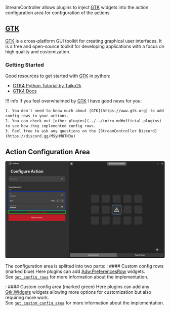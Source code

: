 StreamController allows plugins to inject [GTK](https://www.gtk.org) widgets into the action configuration area for configuration of the actions.

## [GTK](https://www.gtk.org)
[GTK](https://www.gtk.org) is a cross-platform GUI toolkit for creating graphical user interfaces. It is a free and open-source toolkit for developing applications with a focus on high quality and customization.

### Getting Started
Good resources to get started with [GTK](https://www.gtk.org) in python:

- [GTK4 Python Tutorial by Taiko2k](https://github.com/Taiko2k/GTK4PythonTutorial)
- [GTK4 Docs](https://docs.gtk.org/gtk4/)

!!! info
    If you feel overwhelmed by [GTK](https://www.gtk.org) I have good news for you:

    1. You don't need to know much about [GTK](https://www.gtk.org) to add config rows to your actions.
    2. You can check out [other plugins](../../intro.md#official-plugins) to see how they implemented config rows.
    3. Feel free to ask any questions on the [StreamController Discord](https://discord.gg/MSyHM8TN3u)


## Action Configuration Area
![ActionConfigurationArea](../../../assets/config_areas_marked.png)

The configuration area is splitted into two parts:
: #### Custom config rows (marked blue)
Here plugins can add [Adw.PreferencesRow](https://gnome.pages.gitlab.gnome.org/libadwaita/doc/main/class.PreferencesRow.html) widgets.  
See [`get_config_rows`](../../bases/ActionBase_py.md#get_config_rows) for more information about the implementation.

: #### Custom config area (marked green)
Here plugins can add any [Gtk.Widgets](https://docs.gtk.org/gtk4/class.Widget.html) widgets allowing more options for customization but also requiring more work.  
See [`get_custom_config_area`](../../bases/ActionBase_py.md#get_custom_config_area) for more information about the implementation.